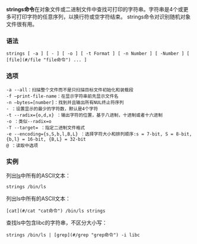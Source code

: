 **strings命令**在对象文件或二进制文件中查找可打印的字符串。字符串是4个或更多可打印字符的任意序列，以换行符或空字符结束。 strings命令对识别随机对象文件很有用。

### 语法  

```
strings [ -a ] [ - ] [ -o ] [ -t Format ] [ -n Number ] [ -Number ] [ [file](#/file "file命令") ... ]
```

### 选项  

```
-a --all：扫描整个文件而不是只扫描目标文件初始化和装载段
-f –print-file-name：在显示字符串前先显示文件名
-n –bytes=[number]：找到并且输出所有NUL终止符序列
- ：设置显示的最少的字符数，默认是4个字符
-t --radix={o,d,x} ：输出字符的位置，基于八进制，十进制或者十六进制
-o ：类似--radix=o
-T --target= ：指定二进制文件格式
-e --encoding={s,S,b,l,B,L} ：选择字符大小和排列顺序:s = 7-bit, S = 8-bit, {b,l} = 16-bit, {B,L} = 32-bit
@ ：读取中选项
```

### 实例  

列出[ls](#/ls "ls命令")中所有的ASCII文本：

```
strings /bin/ls
```

列出ls中所有的ASCII文本：

```
[cat](#/cat "cat命令") /bin/ls strings
```

查找ls中包含libc的字符串，不区分大小写：

```
strings /bin/ls | [grep](#/grep "grep命令") -i libc
```
